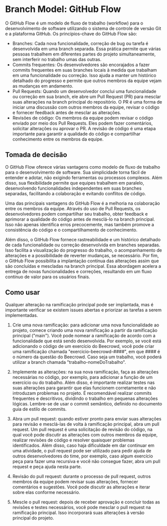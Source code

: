 # Branch Model: GitHub Flow

O GitHub Flow é um modelo de fluxo de trabalho (workflow) para o desenvolvimento de software utilizando o sistema de controle de versão Git e a plataforma GitHub. Os princípios-chave do GitHub Flow são:
- Branches: Cada nova funcionalidade, correção de bug ou tarefa é desenvolvida em uma branch separada. Essa prática permite que várias pessoas trabalhem em diferentes partes do projeto simultaneamente, sem interferir no trabalho umas das outras.
- Commits frequentes: Os desenvolvedores são encorajados a fazer commits frequentes em suas branches locais à medida que trabalham em uma funcionalidade ou correção. Isso ajuda a manter um histórico detalhado do progresso e permite que outros membros da equipe vejam as mudanças em andamento.
- Pull Requests: Quando um desenvolvedor conclui uma funcionalidade ou correção em sua branch, ele abre um Pull Request (PR) para mesclar suas alterações na branch principal do repositório. O PR é uma forma de iniciar uma discussão com outros membros da equipe, revisar o código e fornecer feedback antes de mesclar as alterações.
- Revisões de código: Os membros da equipe podem revisar o código enviado por meio dos Pull Requests. Eles podem fazer comentários, solicitar alterações ou aprovar o PR. A revisão de código é uma etapa importante para garantir a qualidade do código e compartilhar conhecimento entre os membros da equipe.

## Tomada de decisão

O GitHub Flow oferece várias vantagens como modelo de fluxo de trabalho para o desenvolvimento de software. Sua simplicidade torna fácil de entender e adotar, não exigindo ferramentas ou processos complexos. Além disso, sua flexibilidade permite que equipes trabalhem em paralelo, desenvolvendo funcionalidades independentes em suas branches separadas, facilitando a colaboração e evitando conflitos de código.

Uma das principais vantagens do GitHub Flow é a melhoria na colaboração entre os membros da equipe. Através do uso de Pull Requests, os desenvolvedores podem compartilhar seu trabalho, obter feedback e aprimorar a qualidade do código antes de mesclá-lo na branch principal. Isso não apenas identifica erros precocemente, mas também promove a consistência do código e o compartilhamento de conhecimento.

Além disso, o GitHub Flow fornece rastreabilidade e um histórico detalhado de cada funcionalidade ou correção desenvolvida em branches separadas. Isso facilita a visualização do progresso do trabalho, o acompanhamento de alterações e a possibilidade de reverter mudanças, se necessário.
Por fim, o GitHub Flow possibilita a implantação contínua das alterações assim que são concluídas e mescladas na branch principal. Essa abordagem acelera a entrega de novas funcionalidades e correções, resultando em um fluxo contínuo de valor para os usuários finais.


## Como usar
Qualquer alteração na ramificação principal pode ser implantada, mas é importante verificar se existem issues abertas e priorizar as tarefas a serem implementadas.

1. Crie uma nova ramificação: para adicionar uma nova funcionalidade ao projeto, comece criando uma nova ramificação a partir da ramificação principal ("main"). Você pode nomear a ramificação de acordo com a funcionalidade que está sendo desenvolvida. Por exemplo, se você está adicionando o código de um exercício do Beecrowd, você pode criar uma ramificação chamada "exercicio-beecrowd-####", em que #### é o número da questão do Beecrowd. Caso seja um trabalho, você poderá utilizar a branch chamada "trabalho-nomeDoTrabalho". 

2. Implemente as alterações: na sua nova ramificação, faça as alterações necessárias no código, por exemplo, para adicionar a função de um exercício ou do trabalho. Além disso, é importante realizar testes nas suas alterações para garantir que elas funcionem corretamente e não introduzam problemas no projeto. É recomendável realizar commits frequentes e descritivos, dividindo o trabalho em pequenas alterações lógicas. Lembre-se de usar o commit semântico, definido no documento guia de estilo de commits.

3. Abra um pull request: quando estiver pronto para enviar suas alterações para revisão e mesclá-las de volta à ramificação principal, abra um pull request. Um pull request é uma solicitação de revisão do código, na qual você pode discutir as alterações com outros membros da equipe, realizar revisões de código e resolver quaisquer problemas identificados. Além disso, caso haja dificuldade em dar continuar em uma atividade, o pull request pode ser utilizado para pedir ajuda de outros desenvolvedores do time, por exemplo, caso algum exercício peça para fazer uma recursiva e você não consegue fazer, abra um pull request e peça ajuda nesta parte.

4. Revisão do pull request: durante o processo de pull request, outros membros da equipe podem revisar suas alterações, fornecer comentários e sugestões. Você pode discutir as alterações e iterar sobre elas conforme necessário. 

5. Mescle o pull request: depois de receber aprovação e concluir todas as revisões e testes necessários, você pode mesclar o pull request na ramificação principal. Isso incorporará suas alterações à versão principal do projeto.



